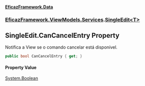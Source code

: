 #### [EficazFramework.Data](EficazFrameworkData.md 'EficazFramework Data')
### [EficazFramework.ViewModels.Services](EficazFrameworkData.md#EficazFramework.ViewModels.Services 'EficazFramework.ViewModels.Services').[SingleEdit&lt;T&gt;](EficazFramework.ViewModels.Services/SingleEdit_T_.md 'EficazFramework.ViewModels.Services.SingleEdit<T>')

## SingleEdit<T>.CanCancelEntry Property

Notifica a View se o comando cancelar está disponível.

```csharp
public bool CanCancelEntry { get; }
```

#### Property Value
[System.Boolean](https://docs.microsoft.com/en-us/dotnet/api/System.Boolean 'System.Boolean')